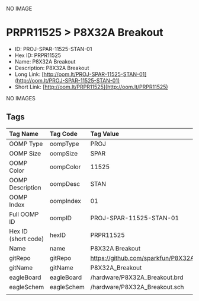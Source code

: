 


  
NO IMAGE  
# PRPR11525 > P8X32A Breakout

- ID: PROJ-SPAR-11525-STAN-01
- Hex ID: PRPR11525
- Name: P8X32A Breakout
- Description: P8X32A Breakout
- Long Link: [http://oom.lt/PROJ-SPAR-11525-STAN-01](http://oom.lt/PROJ-SPAR-11525-STAN-01)
- Short Link: [http://oom.lt/PRPR11525](http://oom.lt/PRPR11525)
  
NO IMAGES  
## Tags
  

|Tag Name|Tag Code|Tag Value|
| :--- | :--- | :--- |
|OOMP Type|oompType|PROJ|
|OOMP Size|oompSize|SPAR|
|OOMP Color|oompColor|11525|
|OOMP Description|oompDesc|STAN|
|OOMP Index|oompIndex|01|
|Full OOMP ID|oompID|PROJ-SPAR-11525-STAN-01|
|Hex ID (short code)|hexID|PRPR11525|
|Name|name|P8X32A Breakout|
|gitRepo|gitRepo|https://github.com/sparkfun/P8X32A_Breakout|
|gitName|gitName|P8X32A_Breakout|
|eagleBoard|eagleBoard|/hardware/P8X32A_Breakout.brd|
|eagleSchem|eagleSchem|/hardware/P8X32A_Breakout.sch|
||||

